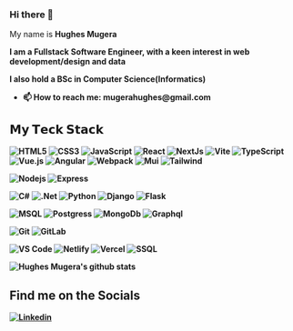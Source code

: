 ### Hi there 👋

<p>My name is <b>Hughes Mugera<b> </p>
<p>I am a Fullstack Software Engineer, with a keen interest in web development/design and data</p>

<p>I also hold a BSc in Computer Science(Informatics)  </p>

<ul>

<!-- <li>🌱 I’m currently learning ... Kubernetes and Big Data Analytics via ML  </li> -->
<!-- <li>👯 I’m looking to collaborate on ... Technical Writing, Big Data,  Cloud & Software Solutions  </li> -->
<!-- <li>🤔 I’m looking for help with ... []  </li>
<li>💬 Ask me about ... Cloud, Cloud Security, Tech, and Technical Digital Content Marketing  </li> -->
<li>📫 How to reach me: mugerahughes@gmail.com  </li>
<!-- <li>😄 Pronouns: ... She/Her  </li>
<li>⚡ Fun fact: ... I am pretty shy but good at my job :)  </li> -->
</ul>

## 𝗠𝘆 𝗧𝗲𝗰𝗸 𝗦𝘁𝗮𝗰𝗸

<!-- Profile View Count and GitStats -->

<!-- Integrated Development Environment -->

![HTML5](https://img.shields.io/badge/-HTML5-%23E44D27?style=for-the-badge&logo=html5&logoColor=ffffff)
![CSS3](https://img.shields.io/badge/-CSS3-%231572B6?style=for-the-badge&logo=css3)
![JavaScript](https://img.shields.io/badge/-JavaScript-%23F7DF1C?style=for-the-badge&logo=javascript&logoColor=000000&labelColor=%23F7DF1C&color=%23FFCE5A)
![React](https://img.shields.io/badge/-React-%23282C34?style=for-the-badge&logo=react)
![NextJs](https://img.shields.io/badge/Next.js-000?logo=nextdotjs&logoColor=fff&style=for-the-badge)
![Vite](https://img.shields.io/badge/-Vite-%23646CFF?style=for-the-badge&logo=vite&logoColor=ffffff)
![TypeScript](https://img.shields.io/badge/-TypeScript-007ACC?style=for-the-badge&logo=typescript&logoColor=white)
![Vue.js](https://img.shields.io/badge/-Vue.js-%232c3e50?style=for-the-badge&logo=vuedotjs)
![Angular](https://img.shields.io/badge/Angular-DD0031?style=for-the-badge&logo=angular&logoColor=white)
![Webpack](https://img.shields.io/badge/-Webpack-%232C3A42?style=for-the-badge&logo=webpack)
![Mui](https://img.shields.io/badge/Material--UI-0081CB?style=for-the-badge&logo=material-ui&logoColor=white)
![Tailwind](https://img.shields.io/badge/Tailwind_CSS-38B2AC?style=for-the-badge&logo=tailwind-css&logoColor=white)

![Nodejs](https://img.shields.io/badge/Node.js-43853D?style=for-the-badge&logo=node.js&logoColor=white)
![Express](	https://img.shields.io/badge/Express.js-404D59?style=for-the-badge)

![C#](https://img.shields.io/badge/C%23-239120?style=for-the-badge&logo=c-sharp&logoColor=white)
![.Net](https://img.shields.io/badge/.NET-5C2D91?style=for-the-badge&logo=.net&logoColor=white)
![Python](https://img.shields.io/badge/Python-14354C?style=for-the-badge&logo=python&logoColor=white)
![Django](https://img.shields.io/badge/Django-092E20?style=for-the-badge&logo=django&logoColor=white)
![Flask](https://img.shields.io/badge/Flask-000000?style=for-the-badge&logo=flask&logoColor=white)

![MSQL](https://img.shields.io/badge/MySQL-00000F?style=for-the-badge&logo=mysql&logoColor=white)
![Postgress](https://img.shields.io/badge/PostgreSQL-316192?style=for-the-badge&logo=postgresql&logoColor=white)
![MongoDb](https://img.shields.io/badge/MongoDB-4EA94B?style=for-the-badge&logo=mongodb&logoColor=white)
![Graphql](https://img.shields.io/badge/GraphQL-E434AA?style=for-the-badge&logo=graphql&logoColor=white)

![Git](https://img.shields.io/badge/-Git-%23F05032?style=for-the-badge&logo=git&logoColor=%23ffffff)
![GitLab](https://img.shields.io/badge/-GitLab-FCA121?style=for-the-badge&logo=gitlab)

![VS Code](https://img.shields.io/badge/-VSCode-%23007ACC?style=for-the-badge&logo=visual-studio-code)
![Netlify](https://img.shields.io/badge/-Netlify-%2300C7B7?style=for-the-badge&logo=netlify&logoColor=ffffff)
![Vercel](https://img.shields.io/badge/-Vercel-%23ffffff?style=for-the-badge&logo=vercel&logoColor=000000)
![SSQL](https://img.shields.io/badge/Microsoft_SQL_Server-CC2927?style=for-the-badge&logo=microsoft-sql-server&logoColor=white)

![Hughes Mugera's github stats](https://github-readme-stats.vercel.app/api?username=Mugerah&show_icons=true&theme=dracula)

## Find me on the Socials

[![Linkedin](https://img.shields.io/badge/-HughesMugera-blue?style=flat&logo=Linkedin&logoColor=white)](https://www.linkedin.com/in/hughes-mugera)
